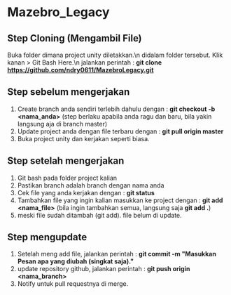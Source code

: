 # Mazebro_Legacy

## Step Cloning (Mengambil File)
Buka folder dimana project unity diletakkan.\n
didalam folder tersebut. Klik kanan > Git Bash Here.\n
jalankan perintah : **git clone https://github.com/ndry0611/MazebroLegacy.git**

## Step sebelum mengerjakan
1. Create branch anda sendiri terlebih dahulu dengan : **git checkout -b <nama_anda>** (step berlaku apabila anda ragu dan baru, bila yakin langsung aja di branch master)
2. Update project anda dengan file terbaru dengan : **git pull origin master**
3. Buka project unity dan kerjakan seperti biasa.

## Step setelah mengerjakan
1. Git bash pada folder project kalian
2. Pastikan branch adalah branch dengan nama anda
3. Cek file yang anda kerjakan dengan : **git status**
4. Tambahkan file yang ingin kalian masukkan ke project dengan : **git add <nama_file>** (bila ingin tambahkan semua, langsung saja **git add .**)
5. meski file sudah ditambah (git add). file belum di update.

## Step mengupdate
1. Setelah meng add file, jalankan perintah : **git commit -m "Masukkan Pesan apa yang diubah (singkat saja)."**
2. update repository github, jalankan perintah : **git push origin <nama_branch>**
3. Notify untuk pull requestnya di merge.
